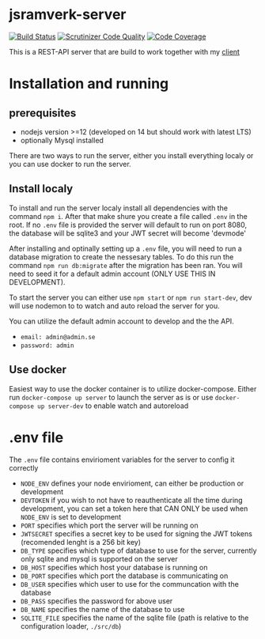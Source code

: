 # jsramverk-server

[![Build Status](https://travis-ci.org/Nicklaspoke/jsramverk-server.svg?branch=master)](https://travis-ci.org/Nicklaspoke/jsramverk-server)
[![Scrutinizer Code Quality](https://scrutinizer-ci.com/g/Nicklaspoke/jsramverk-server/badges/quality-score.png?b=master)](https://scrutinizer-ci.com/g/Nicklaspoke/jsramverk-server/?branch=master)
[![Code Coverage](https://scrutinizer-ci.com/g/Nicklaspoke/jsramverk-server/badges/coverage.png?b=master)](https://scrutinizer-ci.com/g/Nicklaspoke/jsramverk-server/?branch=master)

This is a REST-API server that are build to work together with my [client](https://github.com/Nicklaspoke/jsramverk-client)

# Installation and running

## prerequisites

-   nodejs version >=12 (developed on 14 but should work with latest LTS)
-   optionally Mysql installed

There are two ways to run the server, either you install everything localy or you can use docker to run the server.

## Install localy

To install and run the server localy install all dependencies with the command `npm i`. After that make shure you create a file called `.env` in the root.
If no `.env` file is provided the server will default to run on port 8080, the database will be sqlite3 and your JWT secret will become 'devmode'

After installing and optinally setting up a `.env` file, you will need to run a database migration to create the nessesary tables. To do this run the command `npm run db:migrate`
after the migration has been ran. You will need to seed it for a default admin account (ONLY USE THIS IN DEVELOPMENT).

To start the server you can either use `npm start` or `npm run start-dev`, dev will use nodemon to to watch and auto reload the server for you.

You can utilize the default admin account to develop and the the API.

-   `email: admin@admin.se`
-   `password: admin`

## Use docker

Easiest way to use the docker container is to utilize docker-compose. Either run `docker-compose up server` to launch the server as is or use `docker-compose up server-dev` to enable watch and autoreload

# .env file

The `.env` file contains envirioment variables for the server to config it correctly

-   `NODE_ENV` defines your node envirioment, can either be production or development
-   `DEVTOKEN` if you wish to not have to reauthenticate all the time during development, you can set a token here that CAN ONLY be used when `NODE_ENV` is set to development
-   `PORT` specifies which port the server will be running on
-   `JWTSECRET` specifies a secret key to be used for signing the JWT tokens (recomended lenght is a 256 bit key)
-   `DB_TYPE` specifies which type of database to use for the server, currently only sqlite and mysql is supported on the server
-   `DB_HOST` specifies which host your database is running on
-   `DB_PORT` specifies which port the database is communicating on
-   `DB_USER` specifies which user to use for the communcation with the database
-   `DB_PASS` specifies the password for above user
-   `DB_NAME` specifies the name of the database to use
-   `SQLITE_FILE` specifies the name of the sqlite file (path is relative to the configuration loader, `./src/db`)
